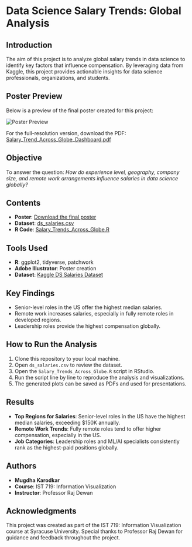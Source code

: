 # Data Science Salary Trends: Global Analysis

## Introduction
The aim of this project is to analyze global salary trends in data science to identify key factors that influence compensation. By leveraging data from Kaggle, this project provides actionable insights for data science professionals, organizations, and students.

## Poster Preview
Below is a preview of the final poster created for this project:

![Poster Preview](./Salary_Trend_Across_Globe_Dashboard.jpg)

For the full-resolution version, download the PDF: [Salary_Trend_Across_Globe_Dashboard.pdf](./Salary_Trend_Across_Globe_Dashboard.pdf)

## Objective
To answer the question: *How do experience level, geography, company size, and remote work arrangements influence salaries in data science globally?*

## Contents
- **Poster**: [Download the final poster](./Salary_Trend_Across_Globe_Dashboard.pdf)
- **Dataset**: [ds_salaries.csv](./ds_salaries.csv)
- **R Code**: [Salary_Trends_Across_Globe.R](./Salary_Trends_Across_Globe.R)

## Tools Used
- **R**: ggplot2, tidyverse, patchwork
- **Adobe Illustrator**: Poster creation
- **Dataset**: [Kaggle DS Salaries Dataset](https://www.kaggle.com/datasets/ruchi798/data-science-job-salaries)

## Key Findings
- Senior-level roles in the US offer the highest median salaries.
- Remote work increases salaries, especially in fully remote roles in developed regions.
- Leadership roles provide the highest compensation globally.

## How to Run the Analysis
1. Clone this repository to your local machine.
2. Open `ds_salaries.csv` to review the dataset.
3. Open the `Salary_Trends_Across_Globe.R` script in RStudio.
4. Run the script line by line to reproduce the analysis and visualizations.
5. The generated plots can be saved as PDFs and used for presentations.

## Results
- **Top Regions for Salaries**: Senior-level roles in the US have the highest median salaries, exceeding $150K annually.
- **Remote Work Trends**: Fully remote roles tend to offer higher compensation, especially in the US.
- **Job Categories**: Leadership roles and ML/AI specialists consistently rank as the highest-paid positions globally.

## Authors
- **Mugdha Karodkar**
- **Course**: IST 719: Information Visualization
- **Instructor**: Professor Raj Dewan

## Acknowledgments
This project was created as part of the IST 719: Information Visualization course at Syracuse University. Special thanks to Professor Raj Dewan for guidance and feedback throughout the project.
